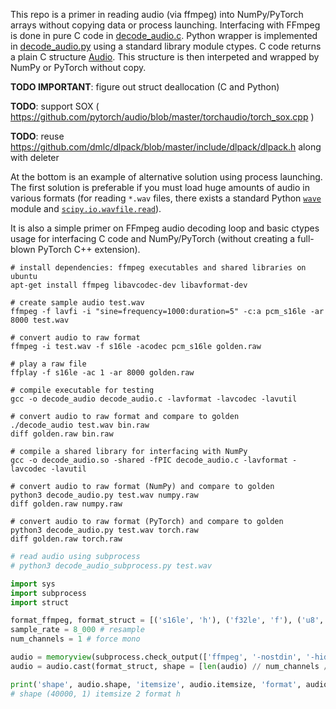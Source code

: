 This repo is a primer in reading audio (via ffmpeg) into NumPy/PyTorch arrays without copying data or process launching. Interfacing with FFmpeg is done in pure C code in [decode_audio.c](./decode_audio.c). Python wrapper is implemented in [decode_audio.py](./decode_audio.py) using a standard library module ctypes. C code returns a plain C structure [Audio](./decode_audio.c#L12-L20). This structure is then interpeted and wrapped by NumPy or PyTorch without copy. 

**TODO IMPORTANT**: figure out struct deallocation (C and Python)

**TODO**: support SOX ( https://github.com/pytorch/audio/blob/master/torchaudio/torch_sox.cpp )

**TODO**: reuse https://github.com/dmlc/dlpack/blob/master/include/dlpack/dlpack.h along with deleter

At the bottom is an example of alternative solution using process launching. The first solution is preferable if you must load huge amounts of audio in various formats (for reading `*.wav` files, there exists a standard Python [`wave`](https://docs.python.org/3/library/wave.html) module and [`scipy.io.wavfile.read`](https://docs.scipy.org/doc/scipy/reference/generated/scipy.io.wavfile.read.html)).

It is also a simple primer on FFmpeg audio decoding loop and basic ctypes usage for interfacing C code and NumPy/PyTorch (without creating a full-blown PyTorch C++ extension).

```shell
# install dependencies: ffmpeg executables and shared libraries on ubuntu
apt-get install ffmpeg libavcodec-dev libavformat-dev
```

```shell
# create sample audio test.wav
ffmpeg -f lavfi -i "sine=frequency=1000:duration=5" -c:a pcm_s16le -ar 8000 test.wav

# convert audio to raw format
ffmpeg -i test.wav -f s16le -acodec pcm_s16le golden.raw

# play a raw file
ffplay -f s16le -ac 1 -ar 8000 golden.raw

# compile executable for testing
gcc -o decode_audio decode_audio.c -lavformat -lavcodec -lavutil

# convert audio to raw format and compare to golden
./decode_audio test.wav bin.raw
diff golden.raw bin.raw

# compile a shared library for interfacing with NumPy
gcc -o decode_audio.so -shared -fPIC decode_audio.c -lavformat -lavcodec -lavutil

# convert audio to raw format (NumPy) and compare to golden
python3 decode_audio.py test.wav numpy.raw
diff golden.raw numpy.raw

# convert audio to raw format (PyTorch) and compare to golden
python3 decode_audio.py test.wav torch.raw
diff golden.raw torch.raw
```

```python
# read audio using subprocess
# python3 decode_audio_subprocess.py test.wav

import sys
import subprocess
import struct

format_ffmpeg, format_struct = [('s16le', 'h'), ('f32le', 'f'), ('u8', 'B'), ('s8', 'b')][0]
sample_rate = 8_000 # resample
num_channels = 1 # force mono

audio = memoryview(subprocess.check_output(['ffmpeg', '-nostdin', '-hide_banner', '-nostats', '-loglevel', 'quiet', '-i', sys.argv[1], '-f', format_ffmpeg, '-ar', str(sample_rate), '-ac', str(num_channels), '-']))
audio = audio.cast(format_struct, shape = [len(audio) // num_channels // struct.calcsize(format_struct), num_channels])

print('shape', audio.shape, 'itemsize', audio.itemsize, 'format', audio.format)
# shape (40000, 1) itemsize 2 format h
```
